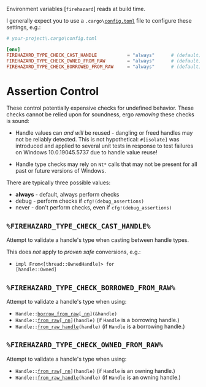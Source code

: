 Environment variables [`firehazard`] reads at build time.



I generally expect you to use a <code>.cargo\\[config.toml](https://doc.rust-lang.org/nightly/cargo/reference/config.html)</code> file to configure these settings, e.g.:

```toml
# your-project\.cargo\config.toml

[env]
FIREHAZARD_TYPE_CHECK_CAST_HANDLE           = "always"      # (default)
FIREHAZARD_TYPE_CHECK_OWNED_FROM_RAW        = "always"      # (default)
FIREHAZARD_TYPE_CHECK_BORROWED_FROM_RAW     = "always"      # (default)
```



# Assertion Control

These control potentially expensive checks for undefined behavior.
These checks cannot be relied upon for soundness, ergo *removing* these checks is sound:

*   Handle values can *and will* be reused - dangling or freed handles may not be reliably detected.
    This is not hypothetical: `#[isolate]` was introduced and applied to several unit tests in response to test failures on Windows 10.0.19045.5737 due to handle value reuse!

*   Handle type checks may rely on `Nt*` calls that may not be present for all past or future versions of Windows.

There are typically three possible values:

*   **always**  - default, always perform checks
*   debug       - perform checks if `cfg!(debug_assertions)`
*   never       - don't perform checks, even if `cfg!(debug_assertions)`

## `%FIREHAZARD_TYPE_CHECK_CAST_HANDLE%`
Attempt to validate a handle's type when casting between handle types.

This does *not* apply to *proven safe* conversions, e.g.:
*   <code>impl From&lt;[thread::OwnedHandle]&gt; for [handle::Owned]</code>

## `%FIREHAZARD_TYPE_CHECK_BORROWED_FROM_RAW%`
Attempt to validate a handle's type when using:
*   <code>Handle::[borrow_from_raw](FromLocalHandle::borrow_from_raw)\[[_nn](FromLocalHandle::borrow_from_raw_nn)\](&amp;handle)</code>
*   <code>Handle::[from_raw](FromLocalHandle::from_raw)\[[_nn](FromLocalHandle::from_raw_nn)\](handle)</code>   (if `Handle` is a borrowing handle.)
*   <code>Handle::[from_raw_handle](std::os::windows::io::FromRawHandle::from_raw_handle)(handle)</code>        (if `Handle` is a borrowing handle.)

## `%FIREHAZARD_TYPE_CHECK_OWNED_FROM_RAW%`
Attempt to validate a handle's type when using:
*   <code>Handle::[from_raw](FromLocalHandle::from_raw)\[[_nn](FromLocalHandle::from_raw_nn)\](handle)</code>   (if `Handle` is an owning handle.)
*   <code>Handle::[from_raw_handle](std::os::windows::io::FromRawHandle::from_raw_handle)(handle)</code>        (if `Handle` is an owning handle.)

